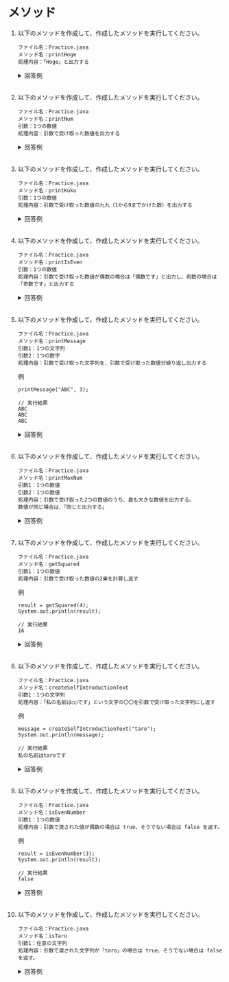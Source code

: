 # メソッド

1. 以下のメソッドを作成して、作成したメソッドを実行してください。

    ```
    ファイル名：Practice.java
    メソッド名：printHoge  
    処理内容：「Hoge」と出力する
    ```

    <details><summary>回答例</summary><div>
            
    ```
    // ファイル内のコード
    public class Practice {
        public static void main(String[] args) {
            printHoge();
        }

        public static printHoge() {
            System.out.println("Hoge");
        }

    }

    // コマンドライン操作
    $ javac Practice.java
    $ java Practice
    ```
            
    </div></details>
        

    <br>
	
2. 以下のメソッドを作成して、作成したメソッドを実行してください。

    ```
    ファイル名：Practice.java
    メソッド名：printNum  
    引数：1つの数値  
    処理内容：引数で受け取った数値を出力する
    ```

    <details><summary>回答例</summary><div>
            
    ```
    // ファイル内のコード
    public class Practice {
        public static void main(String[] args) {
            printNum(4);
        }

        public static printNum(int num) {
            System.out.println(num);
        }

    }

    // コマンドライン操作
    $ javac Practice.java
    $ java Practice
    ```
            
    </div></details>
        

    <br>
	
3. 以下のメソッドを作成して、作成したメソッドを実行してください。

    ```
    ファイル名：Practice.java
    メソッド名：printKuku  
    引数：1つの数値  
    処理内容：引数で受け取った数値の九九（1から9までかけた数）を出力する
    ```

    <details><summary>回答例</summary><div>
            
    ```
    // ファイル内のコード
    public class Practice {
        public static void main(String[] args) {
            printKuku(4);
        }

        public static printKuku(int num) {
            for (int i = 1; i <= 9; i++) {
                System.out.println(num * i);
            }
        }

    }

    // コマンドライン操作
    $ javac Practice.java
    $ java Practice
    ```
            
    </div></details>
        

    <br>
	
4. 以下のメソッドを作成して、作成したメソッドを実行してください。

    ```
    ファイル名：Practice.java
    メソッド名：printIsEven  
    引数：1つの数値  
    処理内容：引数で受け取った数値が偶数の場合は「偶数です」と出力し、奇数の場合は「奇数です」と出力する
    ```

    <details><summary>回答例</summary><div>
            
    ```
    // ファイル内のコード
    public class Practice {
        public static void main(String[] args) {
            printIsEven(3);
        }

        public static printIsEven(int num) {
            if (int num % 2 == 0) {
                System.out.println("偶数です");
            } else {
                System.out.println("奇数です");
            }
        }

    }

    // コマンドライン操作
    $ javac Practice.java
    $ java Practice
    ```
            
    </div></details>
        
    <br>
	
5. 以下のメソッドを作成して、作成したメソッドを実行してください。

    ```
    ファイル名：Practice.java
    メソッド名：printMessage  
    引数1：1つの文字列  
    引数2：1つの数字  
    処理内容：引数で受け取った文字列を、引数で受け取った数値分繰り返し出力する
    ```
	
    例
        
    ```
    printMessage("ABC", 3);
        
    // 実行結果
    ABC
    ABC
    ABC
    ```

    <details><summary>回答例</summary><div>
            
    ```
    // ファイル内のコード
    public class Practice {
        public static void main(String[] args) {
            printMessage("ABC", 3);
        }

        public static printMessage(String str, int count) {
            for (int i = 0; i < count; i++) {
                System.out.println(str);
            }
        }

    }

    // コマンドライン操作
    $ javac Practice.java
    $ java Practice
    ```
            
    </div></details>
        

    <br>
	
6. 以下のメソッドを作成して、作成したメソッドを実行してください。

    ```
    ファイル名：Practice.java
    メソッド名：printMaxNum  
    引数1：1つの数値  
    引数2：1つの数値  
    処理内容：引数で受け取った2つの数値のうち、最も大きな数値を出力する。  
    数値が同じ場合は、「同じと出力する」
    ```

    <details><summary>回答例</summary><div>
            
    ```
    // ファイル内のコード
    public class Practice {
        public static void main(String[] args) {
            printMaxNum(4, 5);
        }

        public static printMaxNum(int num1, int num2) {
            if (num1 > num2) {
                System.out.println(num1);
            } elseif (num1 < num2) {
                System.out.println(num2);
            } else {
                System.out.println('同じ');
            }
        }

    }

    // コマンドライン操作
    $ javac Practice.java
    $ java Practice
    ```
            
    </div></details>
        

    <br>
	
7. 以下のメソッドを作成して、作成したメソッドを実行してください。

    ```
    ファイル名：Practice.java
    メソッド名：getSquared  
    引数1：1つの数値  
    処理内容：引数で受け取った数値の2乗を計算し返す
    ```
	
    例
	
    ```
    result = getSquared(4);
    System.out.println(result);
        
    // 実行結果
    16
    ```
        
    <details><summary>回答例</summary><div>
            
    ```
    // ファイル内のコード
    public class Practice {
        public static void main(String[] args) {
            result = get Squared(4);
            System.out.println(result);
        }

        public static int getSquared(int num) {
            return num * num;
        }
    }

    // コマンドライン操作
    $ javac Practice.java
    $ java Practice
    ```
            
    </div></details>
        

    <br>
	
8. 以下のメソッドを作成して、作成したメソッドを実行してください。

    ```
    ファイル名：Practice.java
    メソッド名：createSelfIntroductionText  
    引数1：1つの文字列  
    処理内容：「私の名前は○○です」という文字の〇〇を引数で受け取った文字列にし返す
    ```
	
    例
        
    ```
    message = createSelfIntroductionText("taro");
    System.out.println(message);
        
    // 実行結果
    私の名前はtaroです
    ```
	
    <details><summary>回答例</summary><div>
            
    ```
    // ファイル内のコード
    public class Practice {
        public static void main(String[] args) {
            message = createSelfIntroductionText("taro");
            System.out.println(message);
        }

        public static String createSelfIntroductionText(String name) {
            msg = '私の名前は' + name + 'です';
            return msg;
        }
    }

    // コマンドライン操作
    $ javac Practice.java
    $ java Practice
    ```
            
    </div></details>
        
    <br>
	
9. 以下のメソッドを作成して、作成したメソッドを実行してください。

    ```
    ファイル名：Practice.java
    メソッド名：isEvenNumber  
    引数1：1つの数値  
    処理内容：引数で渡された値が偶数の場合は true、そうでない場合は false を返す。
    ```
	
    例
        
    ```
    result = isEvenNumber(3);
    System.out.println(result);
        
    // 実行結果
    false
    ```
	
    <details><summary>回答例</summary><div>
            
    ```
    // ファイル内のコード
    public class Practice {
        public static void main(String[] args) {
            result = isEvenNumber(3);
            System.out.println(result);
        }

        public static boolean isEvenNumber(int num) {
            if (num % 2 == 0) {
                return true;
            } else {
                return false;
            }
        }
    }

    // コマンドライン操作
    $ javac Practice.java
    $ java Practice
    ```
            
    </div></details>
        

    <br>
	
10. 以下のメソッドを作成して、作成したメソッドを実行してください。

    ```
    ファイル名：Practice.java
    メソッド名：isTaro  
    引数1：任意の文字列  
    処理内容：引数で渡された文字列が「taro」の場合は true、そうでない場合は false を返す。
    ```
	
    <details><summary>回答例</summary><div>
            
    ```
    // ファイル内のコード
    public class Practice {
        public static void main(String[] args) {
            result = isTaro("taro");
            System.out.println(result);
        }

        public static boolean isTaro(String str) {
            if (str == "taro") {
                return true;
            } else {
                return false;
            }
        }
    }

    // コマンドライン操作
    $ javac Practice.java
    $ java Practice
    ```
            
    </div></details>
        

    <br>
